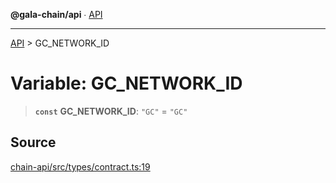 **@gala-chain/api** ∙ [API](../exports.md)

***

[API](../exports.md) > GC\_NETWORK\_ID

# Variable: GC\_NETWORK\_ID

> **`const`** **GC\_NETWORK\_ID**: `"GC"` = `"GC"`

## Source

[chain-api/src/types/contract.ts:19](https://github.com/GalaChain/sdk/blob/bcbbb18/chain-api/src/types/contract.ts#L19)
